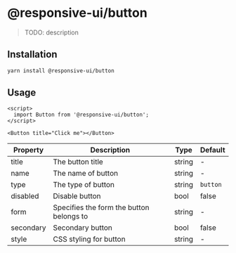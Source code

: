 # @responsive-ui/button

> TODO: description

## Installation

```bash
yarn install @responsive-ui/button
```

## Usage

```
<script>
  import Button from '@responsive-ui/button';
</script>

<Button title="Click me"></Button>
```

| Property  | Description                              | Type   | Default  |
| --------- | ---------------------------------------- | ------ | -------- |
| title     | The button title                         | string | -        |
| name      | The name of button                       | string | -        |
| type      | The type of button                       | string | `button` |
| disabled  | Disable button                           | bool   | false    |
| form      | Specifies the form the button belongs to | string | -        |
| secondary | Secondary button                         | bool   | false    |
| style     | CSS styling for button                   | string | -        |
